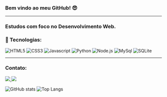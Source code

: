 ### Bem vindo ao meu GitHub! :sunglasses:

<hr>

### Estudos com foco no Desenvolvimento Web.

### :hammer: Tecnologias:
![HTML5](https://img.shields.io/static/v1?style=for-the-badge&logo=HTML5&message=HTML5&color=E34F26&label=&logoColor=white) ![CSS3](https://img.shields.io/static/v1?style=for-the-badge&logo=CSS3&message=CSS3&color=1572B6&label=) ![Javascript](https://img.shields.io/static/v1?style=for-the-badge&logo=JavaScript&message=Javascript&color=F7DF1E&label=&logoColor=black) ![Python](https://img.shields.io/static/v1?style=for-the-badge&logo=Python&message=python&color=3776AB&label=&logoColor=white) ![Node.js](https://img.shields.io/static/v1?style=for-the-badge&logo=Node.js&logoColor=white&message=Node.js&color=339933&label=) ![MySql](https://img.shields.io/static/v1?style=for-the-badge&logo=mysql&message=mysql&color=4479A1&label=&logoColor=white) ![SQLite](https://img.shields.io/static/v1?style=for-the-badge&logo=sqlite&logoColor=white&message=sqlite&color=003B57&label=)

<hr>

### Contato:
<a href="maito: herikcosmo.m@gmail.com" target="_blank">
  <img src="https://img.shields.io/static/v1?style=flat-square&logo=gmail&message=herikcosmo.m@gmail.com&color=EA4335&label=&logoColor=white">
</a>

<a href="https://www.linkedin.com/in/herik-martins-3194b4208" target="_blank">
  <img src="https://img.shields.io/static/v1?style=flat-square&logo=linkedin&message=Herik%20Martins&color=0A66C2&label=&logoColor=white&link=https://www.linkedin.com/in/herik-martins-3194b4208">
</a>

![GitHub stats](https://github-readme-stats.vercel.app/api?username=HerikCosmo&show_icons=true&theme=tokyonight) ![Top Langs](https://github-readme-stats.vercel.app/api/top-langs/?username=herikCosmo&layout=compact&&theme=tokyonight) 

